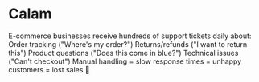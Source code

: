 # Calam
E-commerce businesses receive hundreds of support tickets daily about:  Order tracking ("Where's my order?") Returns/refunds ("I want to return this") Product questions ("Does this come in blue?") Technical issues ("Can't checkout")  Manual handling = slow response times = unhappy customers = lost sales 💸
